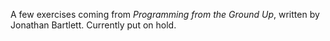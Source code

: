 A few exercises coming from *Programming from the Ground Up*, written by Jonathan Bartlett. Currently put on hold.
